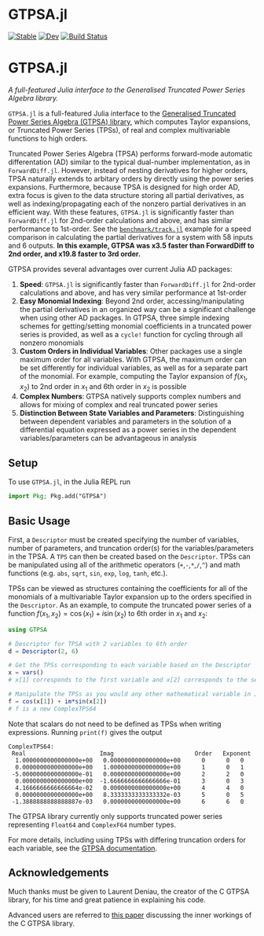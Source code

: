 # GTPSA.jl
[![Stable](https://img.shields.io/badge/docs-stable-blue.svg)](https://bmad-sim.github.io/GTPSA.jl/stable/)
[![Dev](https://img.shields.io/badge/docs-dev-blue.svg)](https://bmad-sim.github.io/GTPSA.jl/dev/)
[![Build Status](https://github.com/bmad-sim/GTPSA.jl/actions/workflows/CI.yml/badge.svg?branch=main)](https://github.com/bmad-sim/GTPSA.jl/actions/workflows/CI.yml?query=branch%3Amain)

# GTPSA.jl

*A full-featured Julia interface to the Generalised Truncated Power Series Algebra library.*

`GTPSA.jl` is a full-featured Julia interface to the [Generalised Truncated Power Series Algebra (GTPSA) library](https://github.com/MethodicalAcceleratorDesign/MAD-NG), which computes Taylor expansions, or Truncated Power Series (TPSs), of real and complex multivariable functions to high orders.

Truncated Power Series Algebra (TPSA) performs forward-mode automatic differentation (AD) similar to the typical dual-number implementation, as in `ForwardDiff.jl`. However, instead of nesting derivatives for higher orders, TPSA naturally extends to arbitary orders by directly using the power series expansions. Furthermore, because TPSA is designed for high order AD, extra focus is given to the data structure storing all partial derivatives, as well as indexing/propagating each of the nonzero partial derivatives in an efficient way. With these features, `GTPSA.jl` is significantly faster than `ForwardDiff.jl` for 2nd-order calculations and above, and has similar performance to 1st-order. See the [`benchmark/track.jl`](https://github.com/bmad-sim/GTPSA.jl/blob/main/benchmark/track.jl) example for a speed comparison in calculating the partial derivatives for a system with 58 inputs and 6 outputs. **In this example, GTPSA was x3.5 faster than ForwardDiff to 2nd order, and x19.8 faster to 3rd order.**

GTPSA provides several advantages over current Julia AD packages:

1. **Speed**: `GTPSA.jl` is significantly faster than `ForwardDiff.jl` for 2nd-order calculations and above, and has very similar performance at 1st-order
2. **Easy Monomial Indexing**: Beyond 2nd order, accessing/manipulating the partial derivatives in an organized way can be a significant challenge when using other AD packages. In GTPSA, three simple indexing schemes for getting/setting monomial coefficients in a truncated power series is provided, as well as a `cycle!` function for cycling through all nonzero monomials
3. **Custom Orders in Individual Variables**: Other packages use a single maximum order for all variables. With GTPSA, the maximum order can be set differently for individual variables, as well as for a separate part of the monomial. For example, computing the Taylor expansion of $f(x_1,x_2)$ to 2nd order in $x_1$ and 6th order in $x_2$ is possible
4. **Complex Numbers**: GTPSA natively supports complex numbers and allows for mixing of complex and real truncated power series
5. **Distinction Between State Variables and Parameters**: Distinguishing between dependent variables and parameters in the solution of a differential equation expressed as a power series in the dependent variables/parameters can be advantageous in analysis

## Setup
To use `GTPSA.jl`, in the Julia REPL run

```julia
import Pkg; Pkg.add("GTPSA")
```

## Basic Usage
First, a `Descriptor` must be created specifying the number of variables, number of parameters, and truncation order(s) for the variables/parameters in the TPSA. A `TPS` can then be created based on the `Descriptor`. TPSs can be manipulated using all of the arithmetic operators (`+`,`-`,`*`,`/`,`^`) and math functions (e.g. `abs`, `sqrt`, `sin`, `exp`, `log`, `tanh`, etc.).

TPSs can be viewed as structures containing the coefficients for all of the monomials of a multivariable Taylor expansion up to the orders specified in the `Descriptor`. As an example, to compute the truncated power series of a function $f(x_1, x_2) = \cos{(x_1)}+i\sin{(x_2)}$ to 6th order in $x_1$ and $x_2$:
```julia
using GTPSA

# Descriptor for TPSA with 2 variables to 6th order
d = Descriptor(2, 6)

# Get the TPSs corresponding to each variable based on the Descriptor
x = vars()
# x[1] corresponds to the first variable and x[2] corresponds to the second variable

# Manipulate the TPSs as you would any other mathematical variable in Julia
f = cos(x[1]) + im*sin(x[2])
# f is a new ComplexTPS64
```

Note that scalars do not need to be defined as TPSs when writing expressions. Running `print(f)` gives the output

```
ComplexTPS64:
 Real                     Imag                       Order   Exponent
  1.0000000000000000e+00   0.0000000000000000e+00      0      0   0
  0.0000000000000000e+00   1.0000000000000000e+00      1      0   1
 -5.0000000000000000e-01   0.0000000000000000e+00      2      2   0
  0.0000000000000000e+00  -1.6666666666666666e-01      3      0   3
  4.1666666666666664e-02   0.0000000000000000e+00      4      4   0
  0.0000000000000000e+00   8.3333333333333332e-03      5      0   5
 -1.3888888888888887e-03   0.0000000000000000e+00      6      6   0
```

The GTPSA library currently only supports truncated power series representing `Float64` and `ComplexF64` number types.

For more details, including using TPSs with differing truncation orders for each variable, see the [GTPSA documentation](https://bmad-sim.github.io/GTPSA.jl/).

## Acknowledgements
Much thanks must be given to Laurent Deniau, the creator of the C GTPSA library, for his time and great patience in explaining his code. 

Advanced users are referred to [this paper](https://inspirehep.net/files/286f2ab60e1e7c372cec485337ab5eb6) discussing the inner workings of the C GTPSA library.
